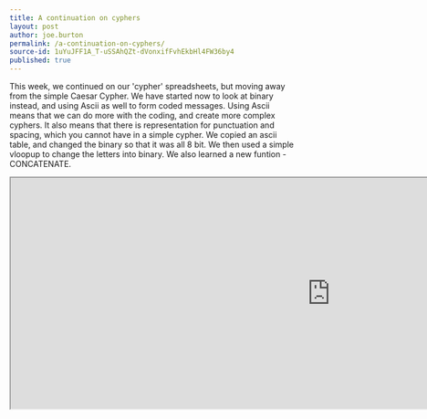 ```yaml
---
title: A continuation on cyphers
layout: post
author: joe.burton
permalink: /a-continuation-on-cyphers/
source-id: 1uYuJFF1A_T-uSSAhQZt-dVonxifFvhEkbHl4FW36by4
published: true
---
```

This week, we continued on our 'cypher' spreadsheets, but moving away from the simple Caesar Cypher. We have started now to look at binary instead, and using Ascii as well to form coded messages. Using Ascii means that we can do more with the coding, and create more complex cyphers. It also means that there is representation for punctuation and spacing, which you cannot have in a simple cypher. We copied an ascii table, and changed the binary so that it was all 8 bit. We then used a simple vloopup to change the letters into binary.  We also learned a new funtion - CONCATENATE.

<iframe height="405px" width="1120px" src="https://docs.google.com/spreadsheets/d/e/2PACX-1vTc5dclB3KKy_9Hi_7vZ7nZSq5nO5tXadufALhkkeBT8o8p7Si-9dt2A4dgrB3zBPK_0THvt0Gy3CKe/pubhtml?widget=true&amp;headers=false"></iframe>
